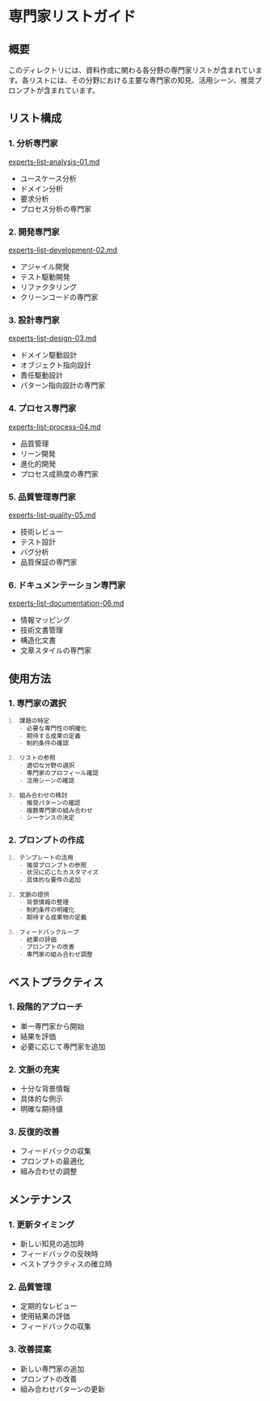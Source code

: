 # 専門家リストガイド

## 概要
このディレクトリには、資料作成に関わる各分野の専門家リストが含まれています。各リストには、その分野における主要な専門家の知見、活用シーン、推奨プロンプトが含まれています。

## リスト構成

### 1. 分析専門家
[experts-list-analysis-01.md](./experts-list-analysis-01.md)
- ユースケース分析
- ドメイン分析
- 要求分析
- プロセス分析の専門家

### 2. 開発専門家
[experts-list-development-02.md](./experts-list-development-02.md)
- アジャイル開発
- テスト駆動開発
- リファクタリング
- クリーンコードの専門家

### 3. 設計専門家
[experts-list-design-03.md](./experts-list-design-03.md)
- ドメイン駆動設計
- オブジェクト指向設計
- 責任駆動設計
- パターン指向設計の専門家

### 4. プロセス専門家
[experts-list-process-04.md](./experts-list-process-04.md)
- 品質管理
- リーン開発
- 進化的開発
- プロセス成熟度の専門家

### 5. 品質管理専門家
[experts-list-quality-05.md](./experts-list-quality-05.md)
- 技術レビュー
- テスト設計
- バグ分析
- 品質保証の専門家

### 6. ドキュメンテーション専門家
[experts-list-documentation-06.md](./experts-list-documentation-06.md)
- 情報マッピング
- 技術文書管理
- 構造化文書
- 文章スタイルの専門家

## 使用方法

### 1. 専門家の選択
```markdown
1. 課題の特定
   - 必要な専門性の明確化
   - 期待する成果の定義
   - 制約条件の確認

2. リストの参照
   - 適切な分野の選択
   - 専門家のプロフィール確認
   - 活用シーンの確認

3. 組み合わせの検討
   - 推奨パターンの確認
   - 複数専門家の組み合わせ
   - シーケンスの決定
```

### 2. プロンプトの作成
```markdown
1. テンプレートの活用
   - 推奨プロンプトの参照
   - 状況に応じたカスタマイズ
   - 具体的な要件の追加

2. 文脈の提供
   - 背景情報の整理
   - 制約条件の明確化
   - 期待する成果物の定義

3. フィードバックループ
   - 結果の評価
   - プロンプトの改善
   - 専門家の組み合わせ調整
```

## ベストプラクティス

### 1. 段階的アプローチ
- 単一専門家から開始
- 結果を評価
- 必要に応じて専門家を追加

### 2. 文脈の充実
- 十分な背景情報
- 具体的な例示
- 明確な期待値

### 3. 反復的改善
- フィードバックの収集
- プロンプトの最適化
- 組み合わせの調整

## メンテナンス

### 1. 更新タイミング
- 新しい知見の追加時
- フィードバックの反映時
- ベストプラクティスの確立時

### 2. 品質管理
- 定期的なレビュー
- 使用結果の評価
- フィードバックの収集

### 3. 改善提案
- 新しい専門家の追加
- プロンプトの改善
- 組み合わせパターンの更新